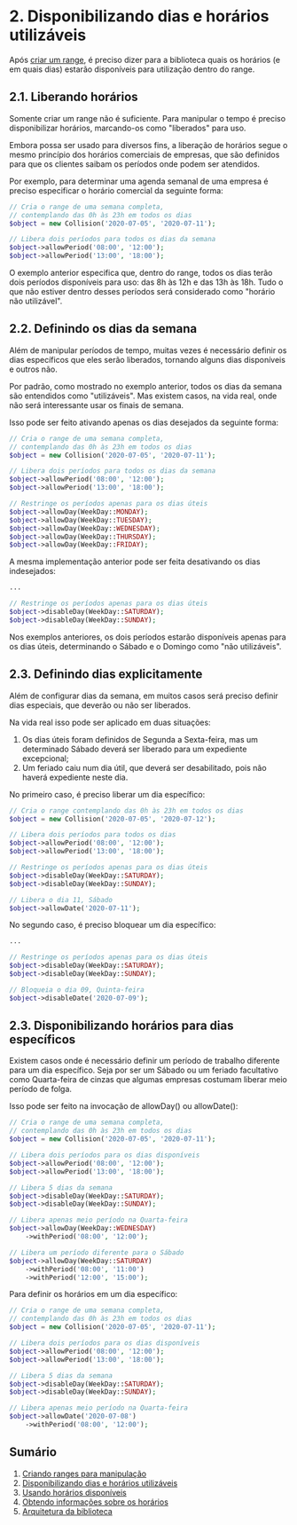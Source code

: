 # 2. Disponibilizando dias e horários utilizáveis

Após [criar um range](ranges.md), é preciso dizer para a biblioteca quais os horários (e em quais dias) estarão disponíveis para utilização dentro do range.

## 2.1. Liberando horários

Somente criar um range não é suficiente. Para manipular o tempo é preciso disponibilizar horários, marcando-os como "liberados" para uso.

Embora possa ser usado para diversos fins, a liberação de horários segue o mesmo princípio dos horários comerciais de empresas, que são definidos para que os clientes saibam os períodos onde podem ser atendidos.

Por exemplo, para determinar uma agenda semanal de uma empresa é preciso especificar o horário comercial da seguinte forma:

```php
// Cria o range de uma semana completa, 
// contemplando das 0h às 23h em todos os dias
$object = new Collision('2020-07-05', '2020-07-11');

// Libera dois períodos para todos os dias da semana
$object->allowPeriod('08:00', '12:00');
$object->allowPeriod('13:00', '18:00');
```

O exemplo anterior especifica que, dentro do range, todos os dias terão dois períodos disponíveis para uso: das 8h às 12h e das 13h às 18h.
Tudo o que não estiver dentro desses períodos será considerado como "horário não utilizável".

## 2.2. Definindo os dias da semana

Além de manipular períodos de tempo, muitas vezes é necessário definir os dias específicos que eles serão liberados, tornando alguns dias disponíveis e outros não.

Por padrão, como mostrado no exemplo anterior, todos os dias da semana são entendidos como "utilizáveis". Mas existem casos, na vida real, onde não será interessante usar os finais de semana. 

Isso pode ser feito ativando apenas os dias desejados da seguinte forma:

```php
// Cria o range de uma semana completa, 
// contemplando das 0h às 23h em todos os dias
$object = new Collision('2020-07-05', '2020-07-11');

// Libera dois períodos para todos os dias da semana
$object->allowPeriod('08:00', '12:00');
$object->allowPeriod('13:00', '18:00');

// Restringe os períodos apenas para os dias úteis
$object->allowDay(WeekDay::MONDAY);
$object->allowDay(WeekDay::TUESDAY);
$object->allowDay(WeekDay::WEDNESDAY);
$object->allowDay(WeekDay::THURSDAY);
$object->allowDay(WeekDay::FRIDAY);
```

A mesma implementação anterior pode ser feita desativando os dias indesejados:

```php
...

// Restringe os períodos apenas para os dias úteis
$object->disableDay(WeekDay::SATURDAY);
$object->disableDay(WeekDay::SUNDAY);
```

Nos exemplos anteriores, os dois períodos estarão disponíveis apenas para os dias úteis, determinando o Sábado e o Domingo como "não utilizáveis".

## 2.3. Definindo dias explicitamente

Além de configurar dias da semana, em muitos casos será preciso definir dias especiais, que deverão ou não ser liberados.

Na vida real isso pode ser aplicado em duas situações:

1.  Os dias úteis foram definidos de Segunda a Sexta-feira, mas um determinado Sábado deverá ser liberado para um expediente excepcional;
2.  Um feriado caiu num dia útil, que deverá ser desabilitado, pois não haverá expediente neste dia.

No primeiro caso, é preciso liberar um dia específico:

```php
// Cria o range contemplando das 0h às 23h em todos os dias
$object = new Collision('2020-07-05', '2020-07-12');

// Libera dois períodos para todos os dias
$object->allowPeriod('08:00', '12:00');
$object->allowPeriod('13:00', '18:00');

// Restringe os períodos apenas para os dias úteis
$object->disableDay(WeekDay::SATURDAY);
$object->disableDay(WeekDay::SUNDAY);

// Libera o dia 11, Sábado
$object->allowDate('2020-07-11');
```

No segundo caso, é preciso bloquear um dia específico:

```php
...

// Restringe os períodos apenas para os dias úteis
$object->disableDay(WeekDay::SATURDAY);
$object->disableDay(WeekDay::SUNDAY);

// Bloqueia o dia 09, Quinta-feira
$object->disableDate('2020-07-09');
```

## 2.3. Disponibilizando horários para dias específicos

Existem casos onde é necessário definir um período de trabalho diferente para um dia específico. Seja por ser um Sábado ou um feriado facultativo como Quarta-feira de cinzas que algumas empresas costumam liberar meio 
período de folga.

Isso pode ser feito na invocação de allowDay() ou allowDate():

```php
// Cria o range de uma semana completa, 
// contemplando das 0h às 23h em todos os dias
$object = new Collision('2020-07-05', '2020-07-11');

// Libera dois períodos para os dias disponíveis
$object->allowPeriod('08:00', '12:00');
$object->allowPeriod('13:00', '18:00');

// Libera 5 dias da semana
$object->disableDay(WeekDay::SATURDAY);
$object->disableDay(WeekDay::SUNDAY);

// Libera apenas meio período na Quarta-feira
$object->allowDay(WeekDay::WEDNESDAY)
    ->withPeriod('08:00', '12:00');

// Libera um período diferente para o Sábado
$object->allowDay(WeekDay::SATURDAY)
    ->withPeriod('08:00', '11:00')
    ->withPeriod('12:00', '15:00');
```

Para definir os horários em um dia específico:

```php
// Cria o range de uma semana completa, 
// contemplando das 0h às 23h em todos os dias
$object = new Collision('2020-07-05', '2020-07-11');

// Libera dois períodos para os dias disponíveis
$object->allowPeriod('08:00', '12:00');
$object->allowPeriod('13:00', '18:00');

// Libera 5 dias da semana
$object->disableDay(WeekDay::SATURDAY);
$object->disableDay(WeekDay::SUNDAY);

// Libera apenas meio período na Quarta-feira
$object->allowDate('2020-07-08')
    ->withPeriod('08:00', '12:00');
```

## Sumário

1.   [Criando ranges para manipulação](ranges.md)
2.   [Disponibilizando dias e horários utilizáveis](allowance.md)
3.   [Usando horários disponíveis](fitting.md)
4.   [Obtendo informações sobre os horários](informations.md)
5.   [Arquitetura da biblioteca](architecture.md)
